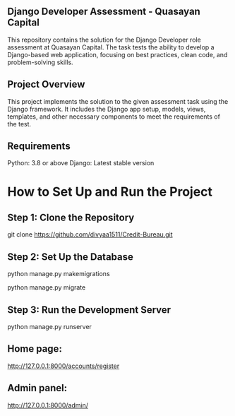 ## Django Developer Assessment - Quasayan Capital
This repository contains the solution for the Django Developer role assessment at Quasayan Capital. 
The task tests the ability to develop a Django-based web application, focusing on best practices, clean code, and problem-solving skills.

## Project Overview
This project implements the solution to the given assessment task using the Django framework.
It includes the Django app setup, models, views, templates, and other necessary components to meet the requirements of the test.

## Requirements
Python: 3.8 or above
Django: Latest stable version

# How to Set Up and Run the Project

## Step 1: Clone the Repository

git clone https://github.com/divyaa1511/Credit-Bureau.git

## Step 2: Set Up the Database

python manage.py makemigrations

python manage.py migrate

## Step 3: Run the Development Server

python manage.py runserver

## Home page: 

http://127.0.0.1:8000/accounts/register

## Admin panel:
http://127.0.0.1:8000/admin/
